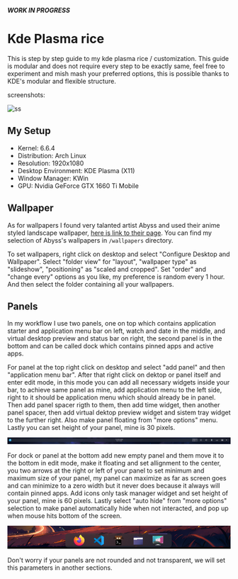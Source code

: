***WORK IN PROGRESS*** 

# Kde Plasma rice

This is step by step guide to my kde plasma rice / customization. This guide is modular and does not require every step to be exactly same, feel free to experiment and mish mash your preferred options, this is possible thanks to KDE's modular and flexible structure.

screenshots:

![](/assets/rice1.png "ss")

## My Setup

- Kernel: 6.6.4
- Distribution: Arch Linux
- Resolution: 1920x1080
- Desktop Environment: KDE Plasma (X11)
- Window Manager: KWin
- GPU: Nvidia GeForce GTX 1660 Ti Mobile

## Wallpaper

As for wallpapers I found very talanted artist Abyss and used their anime styled landscape wallpaper, [here is link to their page](https://alphacoders.com/users/profile/283455/Abyss). You can find my selection of Abyss's wallpapers in `/wallpapers` directory.

To set wallpapers, right click on desktop and select "Configure Desktop and Wallpaper". Select "folder view" for "layout", "wallpaper type" as "slideshow", "positioning" as "scaled and cropped". Set "order" and "change every" options as you like, my preference is random every 1 hour. And then select the folder containing all your wallpapers.

## Panels

In my workflow I use two panels, one on top which contains application starter and application menu bar on left, watch and date in the middle, and virtual desktop preview and status bar on right, the second panel is in the bottom and can be called dock which contains pinned apps and active apps.

For panel at the top right click on desktop and select "add panel" and then "application menu bar". After that right click on dektop or panel itself and enter edit mode, in this mode you can add all necessary widgets inside your bar, to achieve same panel as mine, add application menu to the left side, right to it should be application menu which should already be in panel. Then add panel spacer rigth to them, then add time widget, then another panel spacer, then add virtual dektop preview widget and sistem tray widget to the further right. Also make panel floating from "more options" menu. Lastly you can set height of your panel, mine is 30 pixels.

![](/assets/top-panel.png "top panel")

For dock or panel at the bottom add new empty panel and them move it to the bottom in edit mode, make it floating and set allignment to the center, you two arrows at the right or left of your panel to set minimum and maximum size of your panel, my panel can maximize as far as screen goes and can minimize to a zero width but it never does because it always will contain pinned apps. Add icons only task manager widget and set height of your panel, mine is 60 pixels. Lastly select "auto hide" from "more options" selection to make panel automatically hide when not interacted, and pop up when mouse hits bottom of the screen.

![](/assets/dock.png "dock")

Don't worry if your panels are not rounded and not transparent, we will set this parameters in another sections.

## 



